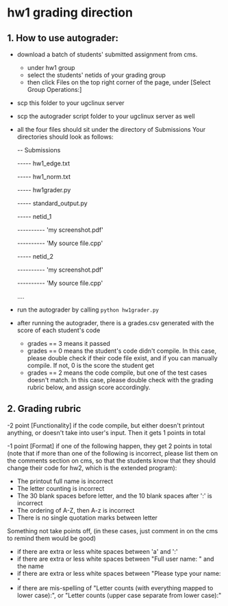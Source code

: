 # hw1 grading direction

## 1. How to use autograder:
- download a batch of students' submitted assignment from cms.
     - under hw1 group 
     - select the students' netids of your grading group
     - then click Files on the top right corner of the page, under [Select Group Operations:]
- scp this folder to your ugclinux server
- scp the autograder script folder to your ugclinux server as well
- all the four files should sit under the directory of Submissions 
     Your directories should look as follows:
     
     -- Submissions

     ----- hw1_edge.txt

     ----- hw1_norm.txt

     ----- hw1grader.py

     ----- standard_output.py

     ----- netid_1

     ---------- 'my screenshot.pdf'

     ---------- 'My source file.cpp'

     ----- netid_2

     ---------- 'my screenshot.pdf'

     ---------- 'My source file.cpp'

     ....

- run the autograder by calling `python hw1grader.py`
- after running the autograder, there is a grades.csv generated with the score of each student's code
     - grades == 3 means it passed
     - grades == 0 means the student's code didn't compile. In this case, please double check if their code file exist, and if you can manually compile. If not, 0 is the score the student get
     - grades == 2 means the code compile, but one of the test cases doesn't match. In this case, please double check with the grading rubric below, and assign score accordingly.


## 2. Grading rubric

-2 point [Functionality] if the code compile, but either doesn't printout anything, or doesn't take into user's input. Then it gets 1 points in total

-1 point [Format] if one of the following happen, they get 2 points in total (note that if more than one of the following is incorrect, please list them on the comments section on cms, so that the students know that they should change their code for hw2, which is the extended program):
  - The printout full name is incorrect
  - The letter counting is incorrect
  - The 30 blank spaces before letter, and the 10 blank spaces after ':' is incorrect
  - The ordering of A-Z, then A-z is incorrect
  - There is no single quotation marks between letter


Something not take points off, (in these cases, just comment in on the cms to remind them would be good)
  - if there are extra or less white spaces between 'a' and ':'
  - if there are extra or less white spaces between "Full user name: " and the name
  - if there are extra or less white spaces between "Please type your name: "
  - if there are mis-spelling of "Letter counts (with everything mapped to lower case):", or "Letter counts (upper case separate from lower case):"